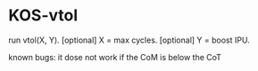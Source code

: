# KOS-vtol

run vtol(X, Y).
  [optional] X = max cycles.
  [optional] Y = boost IPU.

known bugs:
  it dose not work if the CoM is below the CoT
